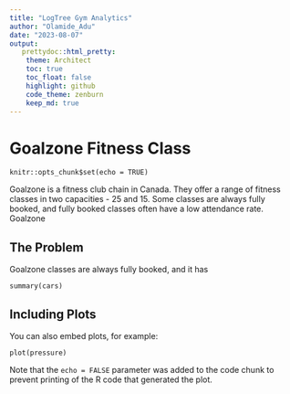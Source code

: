 ```yaml
---
title: "LogTree Gym Analytics"
author: "Olamide_Adu"
date: "2023-08-07"
output:
   prettydoc::html_pretty:
    theme: Architect
    toc: true
    toc_float: false
    highlight: github
    code_theme: zenburn
    keep_md: true
---
```

# Goalzone Fitness Class

```{r setup, include=FALSE}
knitr::opts_chunk$set(echo = TRUE)
```
Goalzone is a fitness club chain in Canada. They offer a range of fitness classes in two capacities - 25 and 15. Some classes are always fully booked, and fully booked classes often have a low attendance rate. Goalzone

## The Problem
Goalzone classes are always fully booked, and it has 


```{r cars}
summary(cars)
```

## Including Plots

You can also embed plots, for example:

```{r pressure, echo=FALSE}
plot(pressure)
```

Note that the `echo = FALSE` parameter was added to the code chunk to prevent printing of the R code that generated the plot.
